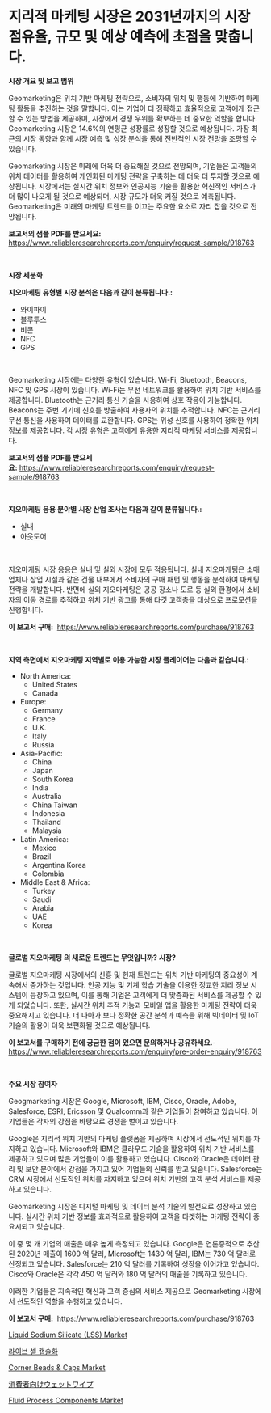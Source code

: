 <p><h1>지리적 마케팅 시장은 2031년까지의 시장 점유율, 규모 및 예상 예측에 초점을 맞춥니다.</h1></p><p><strong>시장 개요 및 보고 범위</strong></p>
<p><p>Geomarketing은 위치 기반 마케팅 전략으로, 소비자의 위치 및 행동에 기반하여 마케팅 활동을 추진하는 것을 말합니다. 이는 기업이 더 정확하고 효율적으로 고객에게 접근할 수 있는 방법을 제공하며, 시장에서 경쟁 우위를 확보하는 데 중요한 역할을 합니다. Geomarketing 시장은 14.6%의 연평균 성장률로 성장할 것으로 예상됩니다. 가장 최근의 시장 동향과 함께 시장 예측 및 성장 분석을 통해 전반적인 시장 전망을 조망할 수 있습니다.</p><p>Geomarketing 시장은 미래에 더욱 더 중요해질 것으로 전망되며, 기업들은 고객들의 위치 데이터를 활용하여 개인화된 마케팅 전략을 구축하는 데 더욱 더 투자할 것으로 예상됩니다. 시장에서는 실시간 위치 정보와 인공지능 기술을 활용한 혁신적인 서비스가 더 많이 나오게 될 것으로 예상되며, 시장 규모가 더욱 커질 것으로 예측됩니다. Geomarketing은 미래의 마케팅 트렌드를 이끄는 주요한 요소로 자리 잡을 것으로 전망됩니다.</p></p>
<p><strong>보고서의 샘플 PDF를 받으세요:</strong> <a href="https://www.reliableresearchreports.com/enquiry/request-sample/918763">https://www.reliableresearchreports.com/enquiry/request-sample/918763</a></p>
<p>&nbsp;</p>
<p><strong>시장 세분화</strong></p>
<p><strong>지오마케팅 유형별 시장 분석은 다음과 같이 분류됩니다.:</strong></p>
<p><ul><li>와이파이</li><li>블루투스</li><li>비콘</li><li>NFC</li><li>GPS</li></ul></p>
<p>&nbsp;</p>
<p><p>Geomarketing 시장에는 다양한 유형이 있습니다. Wi-Fi, Bluetooth, Beacons, NFC 및 GPS 시장이 있습니다. Wi-Fi는 무선 네트워크를 활용하여 위치 기반 서비스를 제공합니다. Bluetooth는 근거리 통신 기술을 사용하여 상호 작용이 가능합니다. Beacons는 주변 기기에 신호를 방출하여 사용자의 위치를 추적합니다. NFC는 근거리 무선 통신을 사용하여 데이터를 교환합니다. GPS는 위성 신호를 사용하여 정확한 위치 정보를 제공합니다. 각 시장 유형은 고객에게 유용한 지리적 마케팅 서비스를 제공합니다.</p></p>
<p><strong>보고서의 샘플 PDF를 받으세요:</strong>&nbsp;<a href="https://www.reliableresearchreports.com/enquiry/request-sample/918763">https://www.reliableresearchreports.com/enquiry/request-sample/918763</a></p>
<p>&nbsp;</p>
<p><strong> 지오마케팅 응용 분야별 시장 산업 조사는 다음과 같이 분류됩니다.:</strong></p>
<p><ul><li>실내</li><li>아웃도어</li></ul></p>
<p>&nbsp;</p>
<p><p>지오마케팅 시장 응용은 실내 및 실외 시장에 모두 적용됩니다. 실내 지오마케팅은 소매업체나 상업 시설과 같은 건물 내부에서 소비자의 구매 패턴 및 행동을 분석하여 마케팅 전략을 개발합니다. 반면에 실외 지오마케팅은 공공 장소나 도로 등 실외 환경에서 소비자의 이동 경로를 추적하고 위치 기반 광고를 통해 타깃 고객층을 대상으로 프로모션을 진행합니다.</p></p>
<p><strong>이 보고서 구매:</strong>&nbsp; <a href="https://www.reliableresearchreports.com/purchase/918763">https://www.reliableresearchreports.com/purchase/918763</a></p>
<p>&nbsp;</p>
<p><strong>지역 측면에서 지오마케팅 지역별로 이용 가능한 시장 플레이어는 다음과 같습니다.:</strong></p>
<p><ul>
    <li>
        North America:
        <ul>
            <li>United States</li>
            <li>Canada</li>
        </ul>
    </li>
    <li>
        Europe:
        <ul>
            <li>Germany</li>
            <li>France</li>
            <li>U.K.</li>
            <li>Italy</li>
            <li>Russia</li>
        </ul>
    </li>
    <li>
        Asia-Pacific:
        <ul>
            <li>China</li>
            <li>Japan</li>
            <li>South Korea</li>
            <li>India</li>
            <li>Australia</li>
            <li>China Taiwan</li>
            <li>Indonesia</li>
            <li>Thailand</li>
            <li>Malaysia</li>
        </ul>
    </li>
    <li>
        Latin America:
        <ul>
            <li>Mexico</li>
            <li>Brazil</li>
            <li>Argentina Korea</li>
            <li>Colombia</li>
        </ul>
    </li>
    <li>
        Middle East & Africa:
        <ul>
            <li>Turkey</li>
            <li>Saudi</li>
            <li>Arabia</li>
            <li>UAE</li>
            <li>Korea</li>
        </ul>
    </li>
    </ul></p>
<p>&nbsp;</p>
<p><strong>글로벌 지오마케팅 의 새로운 트렌드는 무엇입니까? 시장?</strong></p>
<p><p>글로벌 지오마케팅 시장에서의 신흥 및 현재 트렌드는 위치 기반 마케팅의 중요성이 계속해서 증가하는 것입니다. 인공 지능 및 기계 학습 기술을 이용한 정교한 지리 정보 시스템이 등장하고 있으며, 이를 통해 기업은 고객에게 더 맞춤화된 서비스를 제공할 수 있게 되었습니다. 또한, 실시간 위치 추적 기능과 모바일 앱을 활용한 마케팅 전략이 더욱 중요해지고 있습니다. 더 나아가 보다 정확한 공간 분석과 예측을 위해 빅데이터 및 IoT 기술의 활용이 더욱 보편화될 것으로 예상됩니다.</p></p>
<p><strong>이 보고서를 구매하기 전에 궁금한 점이 있으면 문의하거나 공유하세요.</strong>- <a href="https://www.reliableresearchreports.com/enquiry/pre-order-enquiry/918763">https://www.reliableresearchreports.com/enquiry/pre-order-enquiry/918763</a></p>
<p>&nbsp;</p>
<p><strong>주요 시장 참여자</strong></p>
<p><p>Geogmarketing 시장은 Google, Microsoft, IBM, Cisco, Oracle, Adobe, Salesforce, ESRI, Ericsson 및 Qualcomm과 같은 기업들이 참여하고 있습니다. 이 기업들은 각자의 강점을 바탕으로 경쟁을 벌이고 있습니다.</p><p>Google은 지리적 위치 기반의 마케팅 플랫폼을 제공하며 시장에서 선도적인 위치를 차지하고 있습니다. Microsoft와 IBM은 클라우드 기술을 활용하여 위치 기반 서비스를 제공하고 있으며 많은 기업들이 이를 활용하고 있습니다. Cisco와 Oracle은 데이터 관리 및 보안 분야에서 강점을 가지고 있어 기업들의 신뢰를 받고 있습니다. Salesforce는 CRM 시장에서 선도적인 위치를 차지하고 있으며 위치 기반의 고객 분석 서비스를 제공하고 있습니다.</p><p>Geomarketing 시장은 디지털 마케팅 및 데이터 분석 기술의 발전으로 성장하고 있습니다. 실시간 위치 기반 정보를 효과적으로 활용하여 고객을 타겟하는 마케팅 전략이 중요시되고 있습니다.</p><p>이 중 몇 개 기업의 매출은 매우 높게 측정되고 있습니다. Google은 연론증적으로 추산된 2020년 매출이 1600 억 달러, Microsoft는 1430 억 달러, IBM는 730 억 달러로 산정되고 있습니다. Salesforce는 210 억 달러를 기록하여 성장을 이어가고 있습니다. Cisco와 Oracle은 각각 450 억 달러와 180 억 달러의 매출을 기록하고 있습니다.</p><p>이러한 기업들은 지속적인 혁신과 고객 중심의 서비스 제공으로 Geomarketing 시장에서 선도적인 역할을 수행하고 있습니다.</p></p>
<p><strong>이 보고서 구매:</strong>&nbsp;&nbsp;<a href="https://www.reliableresearchreports.com/purchase/918763">https://www.reliableresearchreports.com/purchase/918763</a></p>
<p><p><a href="https://issuu.com/reportprime-2/docs/liquid-sodium-silicate-lss-market-size-2030.pptx">Liquid Sodium Silicate (LSS) Market</a></p><p><a href="https://github.com/nuekbpymrrz5/Market-Research-Report-List-1/blob/main/2175976183928.md">라이브 셀 캡슐화</a></p><p><a href="https://issuu.com/reportprime-2/docs/corner-beads-caps-market-size-2030.pptx">Corner Beads & Caps Market</a></p><p><a href="https://medium.com/@woodrowpfeffer1914/%E6%B6%88%E8%B2%BB%E8%80%85%E3%82%A6%E3%82%A7%E3%83%83%E3%83%88%E3%83%AF%E3%82%A4%E3%83%97%E5%B8%82%E5%A0%B4%E3%81%AE%E8%A6%8F%E6%A8%A1-cagr-%E3%83%88%E3%83%AC%E3%83%B3%E3%83%89-2024-2030-ec51c1c34454">消費者向けウェットワイプ</a></p><p><a href="https://github.com/jerrycopelandthomaswsqd8q/Market-Research-Report-List-1/blob/main/fluid-process-components-market.md">Fluid Process Components Market</a></p></p>
